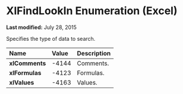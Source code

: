 
# XlFindLookIn Enumeration (Excel)

 **Last modified:** July 28, 2015

Specifies the type of data to search.


|**Name**|**Value**|**Description**|
|:-----|:-----|:-----|
| **xlComments**|-4144|Comments.|
| **xlFormulas**|-4123|Formulas.|
| **xlValues**|-4163|Values.|

